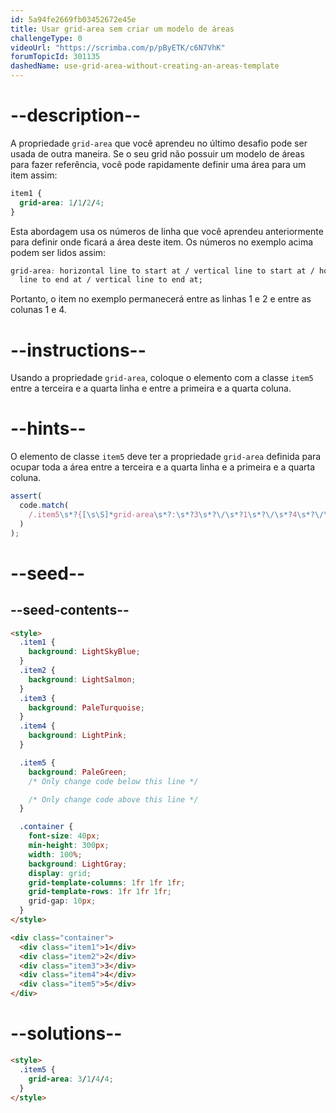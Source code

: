 ```yaml
---
id: 5a94fe2669fb03452672e45e
title: Usar grid-area sem criar um modelo de áreas
challengeType: 0
videoUrl: "https://scrimba.com/p/pByETK/c6N7VhK"
forumTopicId: 301135
dashedName: use-grid-area-without-creating-an-areas-template
---
```


# --description--

A propriedade `grid-area` que você aprendeu no último desafio pode ser usada de outra maneira. Se o seu grid não possuir um modelo de áreas para fazer referência, você pode rapidamente definir uma área para um item assim:

```css
item1 {
  grid-area: 1/1/2/4;
}
```

Esta abordagem usa os números de linha que você aprendeu anteriormente para definir onde ficará a área deste item. Os números no exemplo acima podem ser lidos assim:

```css
grid-area: horizontal line to start at / vertical line to start at / horizontal
  line to end at / vertical line to end at;
```

Portanto, o item no exemplo permanecerá entre as linhas 1 e 2 e entre as colunas 1 e 4.

# --instructions--

Usando a propriedade `grid-area`, coloque o elemento com a classe `item5` entre a terceira e a quarta linha e entre a primeira e a quarta coluna.

# --hints--

O elemento de classe `item5` deve ter a propriedade `grid-area` definida para ocupar toda a área entre a terceira e a quarta linha e a primeira e a quarta coluna.

```js
assert(
  code.match(
    /.item5\s*?{[\s\S]*grid-area\s*?:\s*?3\s*?\/\s*?1\s*?\/\s*?4\s*?\/\s*?4\s*?;[\s\S]*}/gi
  )
);
```

# --seed--

## --seed-contents--

```html
<style>
  .item1 {
    background: LightSkyBlue;
  }
  .item2 {
    background: LightSalmon;
  }
  .item3 {
    background: PaleTurquoise;
  }
  .item4 {
    background: LightPink;
  }

  .item5 {
    background: PaleGreen;
    /* Only change code below this line */

    /* Only change code above this line */
  }

  .container {
    font-size: 40px;
    min-height: 300px;
    width: 100%;
    background: LightGray;
    display: grid;
    grid-template-columns: 1fr 1fr 1fr;
    grid-template-rows: 1fr 1fr 1fr;
    grid-gap: 10px;
  }
</style>

<div class="container">
  <div class="item1">1</div>
  <div class="item2">2</div>
  <div class="item3">3</div>
  <div class="item4">4</div>
  <div class="item5">5</div>
</div>
```

# --solutions--

```html
<style>
  .item5 {
    grid-area: 3/1/4/4;
  }
</style>
```
